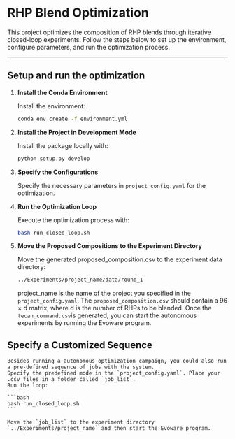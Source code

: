 # RHP Blend Optimization

This project optimizes the composition of RHP blends through iterative closed-loop experiments. Follow the steps below to set up the environment, configure parameters, and run the optimization process.

---

## Setup and run the optimization

1. **Install the Conda Environment**  

    Install the environment:
    ```bash
    conda env create -f environment.yml
    ```
2. **Install the Project in Development Mode**  

    Install the package locally with:
    ```bash
    python setup.py develop
    ```
3. **Specify the Configurations**  

    Specify the necessary parameters in `project_config.yaml` for the optimization.

4. **Run the Optimization Loop**  

    Execute the optimization process with:
    ```bash
    bash run_closed_loop.sh
    ```

5. **Move the Proposed Compositions to the Experiment Directory**  

    Move the generated proposed_composition.csv to the experiment data directory:
    ```bash
    ../Experiments/project_name/data/round_1
    ```
    project_name is the name of the project you specified in the `project_config.yaml`.
    The `proposed_composition.csv` should contain a 96 × d matrix, where d is the number of RHPs to be blended.
    Once the `tecan_command.csv`is generated, you can start the autonomous experiments by running the Evoware program.

## Specify a Customized Sequence  

    Besides running a autonomous optimization campaign, you could also run a pre-defined sequence of jobs with the system.
    Specify the predefined mode in the `project_config.yaml`. Place your .csv files in a folder called `job_list`.
    Run the loop:

    ```bash
    bash run_closed_loop.sh  
    ```
    
    Move the `job_list` to the experiment directory `../Experiments/project_name` and then start the Evoware program.
